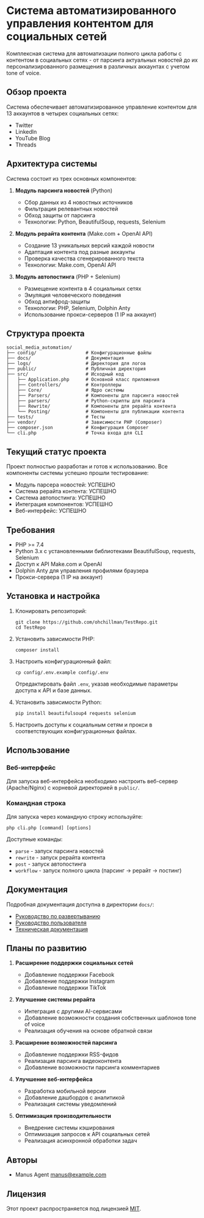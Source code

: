 # Система автоматизированного управления контентом для социальных сетей

Комплексная система для автоматизации полного цикла работы с контентом в социальных сетях - от парсинга актуальных новостей до их персонализированного размещения в различных аккаунтах с учетом tone of voice.

## Обзор проекта

Система обеспечивает автоматизированное управление контентом для 13 аккаунтов в четырех социальных сетях:
- Twitter
- LinkedIn
- YouTube Blog
- Threads

## Архитектура системы

Система состоит из трех основных компонентов:

1. **Модуль парсинга новостей** (Python)
   - Сбор данных из 4 новостных источников
   - Фильтрация релевантных новостей
   - Обход защиты от парсинга
   - Технологии: Python, BeautifulSoup, requests, Selenium

2. **Модуль рерайта контента** (Make.com + OpenAI API)
   - Создание 13 уникальных версий каждой новости
   - Адаптация контента под разные аккаунты
   - Проверка качества сгенерированного текста
   - Технологии: Make.com, OpenAI API

3. **Модуль автопостинга** (PHP + Selenium)
   - Размещение контента в 4 социальных сетях
   - Эмуляция человеческого поведения
   - Обход антифрод-защиты
   - Технологии: PHP, Selenium, Dolphin Anty
   - Использование прокси-серверов (1 IP на аккаунт)

## Структура проекта

```
social_media_automation/
├── config/                  # Конфигурационные файлы
├── docs/                    # Документация
├── logs/                    # Директория для логов
├── public/                  # Публичная директория
├── src/                     # Исходный код
│   ├── Application.php      # Основной класс приложения
│   ├── Controllers/         # Контроллеры
│   ├── Core/                # Ядро системы
│   ├── Parsers/             # Компоненты для парсинга новостей
│   ├── parsers/             # Python-скрипты для парсинга
│   ├── Rewrite/             # Компоненты для рерайта контента
│   └── Posting/             # Компоненты для публикации контента
├── tests/                   # Тесты
├── vendor/                  # Зависимости PHP (Composer)
├── composer.json            # Конфигурация Composer
└── cli.php                  # Точка входа для CLI
```

## Текущий статус проекта

Проект полностью разработан и готов к использованию. Все компоненты системы успешно прошли тестирование:
- Модуль парсера новостей: УСПЕШНО
- Система рерайта контента: УСПЕШНО
- Система автопостинга: УСПЕШНО
- Интеграция компонентов: УСПЕШНО
- Веб-интерфейс: УСПЕШНО

## Требования

- PHP >= 7.4
- Python 3.x с установленными библиотеками BeautifulSoup, requests, Selenium
- Доступ к API Make.com и OpenAI
- Dolphin Anty для управления профилями браузера
- Прокси-сервера (1 IP на аккаунт)

## Установка и настройка

1. Клонировать репозиторий:
   ```
   git clone https://github.com/ohchillman/TestRepo.git
   cd TestRepo
   ```

2. Установить зависимости PHP:
   ```
   composer install
   ```

3. Настроить конфигурационный файл:
   ```
   cp config/.env.example config/.env
   ```
   Отредактировать файл `.env`, указав необходимые параметры доступа к API и базе данных.

4. Установить зависимости Python:
   ```
   pip install beautifulsoup4 requests selenium
   ```

5. Настроить доступы к социальным сетям и прокси в соответствующих конфигурационных файлах.

## Использование

### Веб-интерфейс

Для запуска веб-интерфейса необходимо настроить веб-сервер (Apache/Nginx) с корневой директорией в `public/`.

### Командная строка

Для запуска через командную строку используйте:

```
php cli.php [command] [options]
```

Доступные команды:
- `parse` - запуск парсинга новостей
- `rewrite` - запуск рерайта контента
- `post` - запуск автопостинга
- `workflow` - запуск полного цикла (парсинг → рерайт → постинг)

## Документация

Подробная документация доступна в директории `docs/`:

- [Руководство по развертыванию](docs/deployment.md)
- [Руководство пользователя](docs/user_manual.md)
- [Техническая документация](docs/technical.md)

## Планы по развитию

1. **Расширение поддержки социальных сетей**
   - Добавление поддержки Facebook
   - Добавление поддержки Instagram
   - Добавление поддержки TikTok

2. **Улучшение системы рерайта**
   - Интеграция с другими AI-сервисами
   - Добавление возможности создания собственных шаблонов tone of voice
   - Реализация обучения на основе обратной связи

3. **Расширение возможностей парсинга**
   - Добавление поддержки RSS-фидов
   - Реализация парсинга видеоконтента
   - Добавление возможности парсинга комментариев

4. **Улучшение веб-интерфейса**
   - Разработка мобильной версии
   - Добавление дашбордов с аналитикой
   - Реализация системы уведомлений

5. **Оптимизация производительности**
   - Внедрение системы кэширования
   - Оптимизация запросов к API социальных сетей
   - Реализация асинхронной обработки задач

## Авторы

- Manus Agent <manus@example.com>

## Лицензия

Этот проект распространяется под лицензией [MIT](LICENSE).
